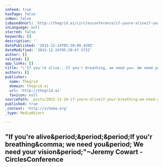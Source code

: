 ```yaml
---
inFeed: true
hasPage: false
inNav: false
isBasedOnUrl: 'http://thegrid.ai/circlesconference/if-youre-aliveif-your-breathing-we-need-you-we-need/index.html'
inLanguage: null
starred: false
keywords: []
description: ''
datePublished: '2015-12-24T05:30:08.459Z'
dateModified: '2015-12-24T05:29:47.572Z'
author: []
related: []
app_links: []
title: "\"If you're alive...If you'r breathing, we need you. We need your vision.\"~Jeremy Cowart - CirclesConference"
authors: []
publisher:
  name: Thegrid
  domain: thegrid.ai
  url: 'http://thegrid.ai'
  favicon: null
sourcePath: _posts/2015-12-24-if-youre-aliveif-your-breathing-we-need-you-we-need.md
published: true
_context: 'http://schema.org'
_type: MediaObject

---
```

<article style=""><h1>"If you're alive&amp;period;&amp;period;&amp;period;If you'r breathing&amp;comma; we need you&amp;period; We need your vision&amp;period;"~Jeremy Cowart - CirclesConference</h1><p></p></article>